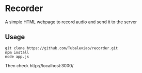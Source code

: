 # Recorder

A simple HTML webpage to record audio and send it to the server

## Usage

```
git clone https://github.com/Tubaleviao/recorder.git
npm install
node app.js
```

Then check http://localhost:3000/